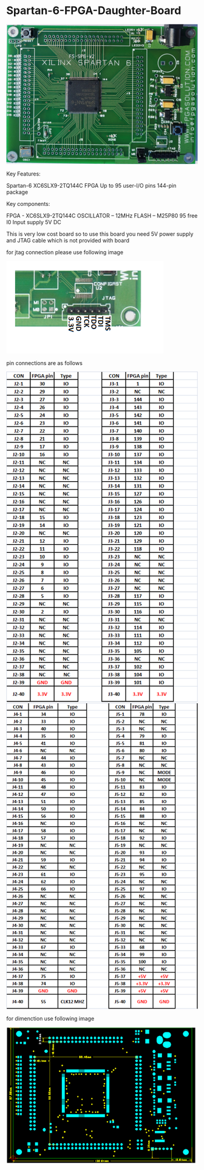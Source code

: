 # Spartan-6-FPGA-Daughter-Board

![alt text](https://github.com/fpgatechsolution/Spartan-6-FPGA-Daughter-Board/blob/master/img/img1.jpg)




Key Features:

Spartan-6 XC6SLX9-2TQ144C FPGA
Up to 95 user-I/O pins
144-pin  package


Key components:

FPGA - XC6SLX9-2TQ144C
OSCILLATOR – 12MHz
FLASH – M25P80
95 free I0
Input supply 5V DC





This is very low cost board so to use this board you need 5V power supply and JTAG cable which is not provided with board 


for jtag connection please use following image

![alt text](https://github.com/fpgatechsolution/Spartan-6-FPGA-Daughter-Board/blob/master/img/img3.png)




pin connections are as follows 

![alt text](https://github.com/fpgatechsolution/Spartan-6-FPGA-Daughter-Board/blob/master/img/img5.png)
![alt text](https://github.com/fpgatechsolution/Spartan-6-FPGA-Daughter-Board/blob/master/img/img4.png) 

for dimenction use following image 

![alt text](https://github.com/fpgatechsolution/Spartan-6-FPGA-Daughter-Board/blob/master/img/img2.png)
